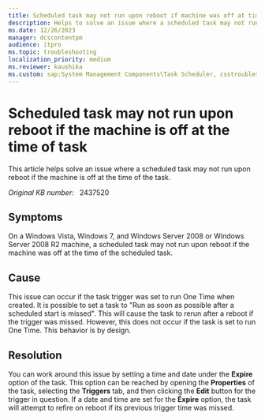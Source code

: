```yaml
---
title: Scheduled task may not run upon reboot if machine was off at time of task
description: Helps to solve an issue where a scheduled task may not run upon reboot if the machine is off at the time of the task.
ms.date: 12/26/2023
manager: dcscontentpm
audience: itpro
ms.topic: troubleshooting
localization_priority: medium
ms.reviewer: kaushika
ms.custom: sap:System Management Components\Task Scheduler, csstroubleshoot
---
```

# Scheduled task may not run upon reboot if the machine is off at the time of task

This article helps solve an issue where a scheduled task may not run upon reboot if the machine is off at the time of the task.

_Original KB number:_ &nbsp; 2437520

## Symptoms

On a Windows Vista, Windows 7, and Windows Server 2008 or Windows Server 2008 R2 machine, a scheduled task may not run upon reboot if the machine was off at the time of the scheduled task.

## Cause

This issue can occur if the task trigger was set to run One Time when created. It is possible to set a task to "Run as soon as possible after a scheduled start is missed". This will cause the task to rerun after a reboot if the trigger was missed. However, this does not occur if the task is set to run One Time. This behavior is by design.

## Resolution

You can work around this issue by setting a time and date under the **Expire** option of the task. This option can be reached by opening the **Properties** of the task, selecting the **Triggers** tab, and then clicking the **Edit** button for the trigger in question. If a date and time are set for the **Expire** option, the task will attempt to refire on reboot if its previous trigger time was missed.
